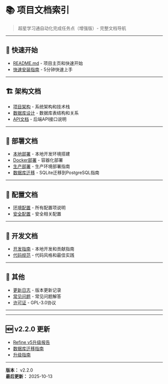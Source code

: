 # 📚 项目文档索引

> 超星学习通自动化完成任务点（增强版）- 完整文档导航

---

## 📖 快速开始

- [README.md](../README.md) - 项目主页和快速开始
- [快速安装指南](QUICK_START.md) - 5分钟快速上手

---

## 🏗️ 架构文档

- [项目架构](ARCHITECTURE.md) - 系统架构和技术栈
- [数据库设计](DATABASE.md) - 数据库表结构和关系
- [API文档](API.md) - 后端API接口说明

---

## 🚀 部署文档

- [本地部署](../web/START_GUIDE.md) - 本地开发环境搭建
- [Docker部署](../web/DOCKER_DEPLOYMENT.md) - 容器化部署
- [生产部署](../web/DEPLOYMENT_GUIDE.md) - 生产环境部署指南
- [数据库迁移](DATABASE_MIGRATION.md) - SQLite迁移到PostgreSQL指南

---

## 🔧 配置文档

- [环境配置](CONFIGURATION.md) - 所有配置项说明
- [安全配置](SECURITY.md) - 安全相关配置

---

## 📝 开发文档

- [开发指南](DEVELOPMENT.md) - 本地开发和贡献指南
- [代码规范](CODE_STYLE.md) - 代码风格和最佳实践

---

## 📜 其他

- [更新日志](CHANGELOG.md) - 版本更新记录
- [常见问题](FAQ.md) - 常见问题解答
- [许可证](../LICENSE) - GPL-3.0协议

---

---

## 🆕 v2.2.0 更新

- [Refine v5升级报告](../REFINE_V5_UPGRADE_COMPLETE.md)
- [数据库迁移指南](DATABASE_MIGRATION.md)
- [升级指南](UPGRADE_GUIDE.md)

---

**版本：** v2.2.0  
**最后更新：** 2025-10-13

